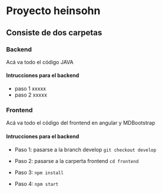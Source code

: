 # Proyecto heinsohn

## Consiste de dos carpetas

### Backend

Acá va todo el código JAVA

#### Intrucciones para el backend

- paso 1 xxxxx
- paso 2 xxxxx

### Frontend

Acá va todo el código del frontend en angular y MDBootstrap

#### Intrucciones para el backend

- Paso 1: pasarse a la branch develop `git checkout develop`

- Paso 2: pasarse a la carperta frontend `cd frontend`

- Paso 3: `npm install`

- Paso 4: `npm start`
